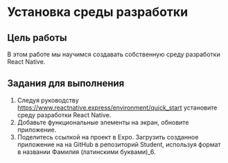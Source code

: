 # Установка среды разработки
##  Цель работы
В этом работе мы научимся создавать собственную  среду разработки React Native. 
## Задания для выполнения
1. Следуя руководству https://www.reactnative.express/environment/quick_start установите среду разработки React Native.  
2. Добавьте функциональные элементы на экран, обновите приложение.  
3. Поделитесь ссылкой на проект в Expo. Загрузить созданное приложение на на GitHub в репозиторий Student, используя формат в названии Фамилия (латинскими буквами)_6.  
